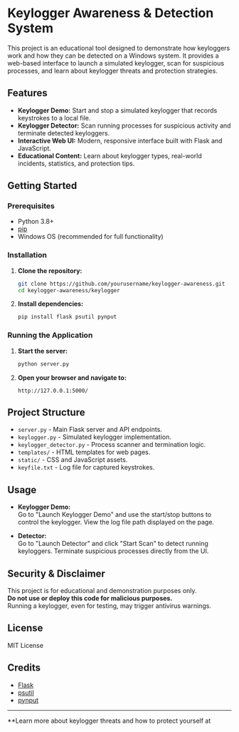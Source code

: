 # Keylogger Awareness & Detection System

This project is an educational tool designed to demonstrate how keyloggers work and how they can be detected on a Windows system. It provides a web-based interface to launch a simulated keylogger, scan for suspicious processes, and learn about keylogger threats and protection strategies.

## Features

- **Keylogger Demo:** Start and stop a simulated keylogger that records keystrokes to a local file.
- **Keylogger Detector:** Scan running processes for suspicious activity and terminate detected keyloggers.
- **Interactive Web UI:** Modern, responsive interface built with Flask and JavaScript.
- **Educational Content:** Learn about keylogger types, real-world incidents, statistics, and protection tips.

## Getting Started

### Prerequisites

- Python 3.8+
- [pip](https://pip.pypa.io/en/stable/)
- Windows OS (recommended for full functionality)

### Installation

1. **Clone the repository:**
   ```sh
   git clone https://github.com/yourusername/keylogger-awareness.git
   cd keylogger-awareness/keylogger
   ```

2. **Install dependencies:**
   ```sh
   pip install flask psutil pynput
   ```

### Running the Application

1. **Start the server:**
   ```sh
   python server.py
   ```
2. **Open your browser and navigate to:**
   ```
   http://127.0.0.1:5000/
   ```

## Project Structure

- `server.py` - Main Flask server and API endpoints.
- `keylogger.py` - Simulated keylogger implementation.
- `keylogger_detector.py` - Process scanner and termination logic.
- `templates/` - HTML templates for web pages.
- `static/` - CSS and JavaScript assets.
- `keyfile.txt` - Log file for captured keystrokes.

## Usage

- **Keylogger Demo:**  
  Go to "Launch Keylogger Demo" and use the start/stop buttons to control the keylogger. View the log file path displayed on the page.

- **Detector:**  
  Go to "Launch Detector" and click "Start Scan" to detect running keyloggers. Terminate suspicious processes directly from the UI.

## Security & Disclaimer

This project is for educational and demonstration purposes only.  
**Do not use or deploy this code for malicious purposes.**  
Running a keylogger, even for testing, may trigger antivirus warnings.

## License

MIT License

## Credits

- [Flask](https://flask.palletsprojects.com/)
- [psutil](https://psutil.readthedocs.io/)
- [pynput](https://pynput.readthedocs.io/)

---

**Learn more about keylogger threats and how to protect yourself at